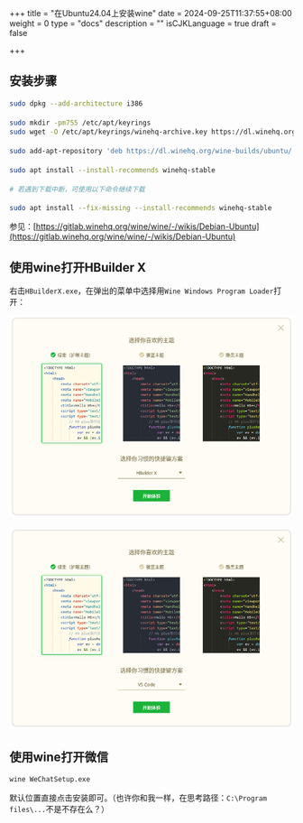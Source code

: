 +++
title = "在Ubuntu24.04上安装wine"
date = 2024-09-25T11:37:55+08:00
weight = 0
type = "docs"
description = ""
isCJKLanguage = true
draft = false

+++



## 安装步骤

```sh
sudo dpkg --add-architecture i386

sudo mkdir -pm755 /etc/apt/keyrings
sudo wget -O /etc/apt/keyrings/winehq-archive.key https://dl.winehq.org/wine-builds/winehq.key

sudo add-apt-repository 'deb https://dl.winehq.org/wine-builds/ubuntu/ lunar main'

sudo apt install --install-recommends winehq-stable

# 若遇到下载中断，可使用以下命令继续下载

sudo apt install --fix-missing --install-recommends winehq-stable
```

参见：[https://gitlab.winehq.org/wine/wine/-/wikis/Debian-Ubuntu](https://gitlab.winehq.org/wine/wine/-/wikis/Debian-Ubuntu)



## 使用wine打开HBuilder X

​	右击`HBuilderX.exe`，在弹出的菜单中选择用`Wine Windows Program Loader`打开：

![image-20240925115421776](installWineOnUbuntu2404_img/image-20240925115421776.png)

![image-20240925115451124](installWineOnUbuntu2404_img/image-20240925115451124.png)

## 使用wine打开微信

```sh
wine WeChatSetup.exe
```

默认位置直接点击安装即可。（也许你和我一样，在思考路径：`C:\Program files\...`不是不存在么？）